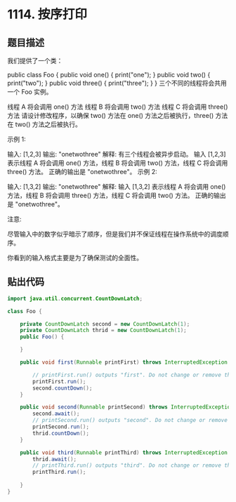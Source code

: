 # 1114. 按序打印

## 题目描述

我们提供了一个类：

public class Foo {
  public void one() { print("one"); }
  public void two() { print("two"); }
  public void three() { print("three"); }
}
三个不同的线程将会共用一个 Foo 实例。

线程 A 将会调用 one() 方法
线程 B 将会调用 two() 方法
线程 C 将会调用 three() 方法
请设计修改程序，以确保 two() 方法在 one() 方法之后被执行，three() 方法在 two() 方法之后被执行。

 

示例 1:

输入: [1,2,3]
输出: "onetwothree"
解释: 
有三个线程会被异步启动。
输入 [1,2,3] 表示线程 A 将会调用 one() 方法，线程 B 将会调用 two() 方法，线程 C 将会调用 three() 方法。
正确的输出是 "onetwothree"。
示例 2:

输入: [1,3,2]
输出: "onetwothree"
解释: 
输入 [1,3,2] 表示线程 A 将会调用 one() 方法，线程 B 将会调用 three() 方法，线程 C 将会调用 two() 方法。
正确的输出是 "onetwothree"。


注意:

尽管输入中的数字似乎暗示了顺序，但是我们并不保证线程在操作系统中的调度顺序。

你看到的输入格式主要是为了确保测试的全面性。

## 贴出代码

```java
import java.util.concurrent.CountDownLatch;

class Foo {

    private CountDownLatch second = new CountDownLatch(1);
    private CountDownLatch thrid = new CountDownLatch(1);
    public Foo() {

    }

    public void first(Runnable printFirst) throws InterruptedException {

        // printFirst.run() outputs "first". Do not change or remove this line.
        printFirst.run();
        second.countDown();
    }

    public void second(Runnable printSecond) throws InterruptedException {
        second.await();
        // printSecond.run() outputs "second". Do not change or remove this line.
        printSecond.run();
        thrid.countDown();
    }

    public void third(Runnable printThird) throws InterruptedException {
        thrid.await();
        // printThird.run() outputs "third". Do not change or remove this line.
        printThird.run();
        
    }
}
```

